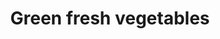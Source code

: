 ---
title: "Green fresh vegetables"
url: /thiruvananthapuram/green-fresh-vegetables/
shop: greengrocer
---